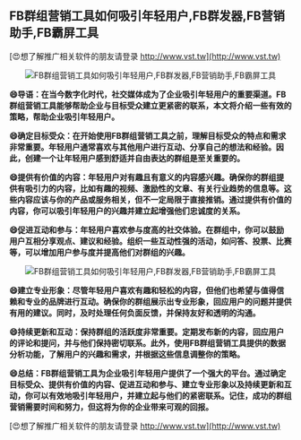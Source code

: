 ## **FB群组营销工具如何吸引年轻用户,FB群发器,FB营销助手,FB霸屏工具**

[😍想了解推广相关软件的朋友请登录 http://www.vst.tw](http://www.vst.tw)

 <center><img src="https://vst.tw/MP4/tuiguang/png/6.png" alt="FB群组营销工具如何吸引年轻用户,FB群发器,FB营销助手,FB霸屏工具"></center>

**😄导语：在当今数字化时代，社交媒体成为了企业吸引年轻用户的重要渠道。FB群组营销工具能够帮助企业与目标受众建立更紧密的联系，本文将介绍一些有效的策略，帮助企业吸引年轻用户。**

**😄确定目标受众：在开始使用FB群组营销工具之前，理解目标受众的特点和需求非常重要。年轻用户通常喜欢与其他用户进行互动、分享自己的想法和经验。因此，创建一个让年轻用户感到舒适并自由表达的群组是至关重要的。**

**😄提供有价值的内容：年轻用户对有趣且有意义的内容感兴趣。确保你的群组提供有吸引力的内容，比如有趣的视频、激励性的文章、有关行业趋势的信息等。这些内容应该与你的产品或服务相关，但不一定局限于直接推销。通过提供有价值的内容，你可以吸引年轻用户的兴趣并建立起增强他们忠诚度的关系。**

**😄促进互动和参与：年轻用户喜欢参与度高的社交体验。在群组中，你可以鼓励用户互相分享观点、建议和经验。组织一些互动性强的活动，如问答、投票、比赛等，可以增加用户参与度并提高他们对群组的兴趣。**

 <center><img src="https://vst.tw/MP4/tuiguang/png/0.png" alt="FB群组营销工具如何吸引年轻用户,FB群发器,FB营销助手,FB霸屏工具"></center>

**😄建立专业形象：尽管年轻用户喜欢有趣和轻松的内容，但他们也希望与值得信赖和专业的品牌进行互动。确保你的群组展示出专业形象，回应用户的问题并提供有用的建议。同时，及时处理任何负面反馈，并保持友好和透明的沟通。**

**😄持续更新和互动：保持群组的活跃度非常重要。定期发布新的内容，回应用户的评论和提问，并与他们保持密切联系。此外，使用FB群组营销工具提供的数据分析功能，了解用户的兴趣和需求，并根据这些信息调整你的策略。**

**😄总结：FB群组营销工具为企业吸引年轻用户提供了一个强大的平台。通过确定目标受众、提供有价值的内容、促进互动和参与、建立专业形象以及持续更新和互动，你可以有效地吸引年轻用户，并建立起与他们的紧密联系。记住，成功的群组营销需要时间和努力，但这将为你的企业带来可观的回报。**

[😍想了解推广相关软件的朋友请登录 http://www.vst.tw](http://www.vst.tw)



